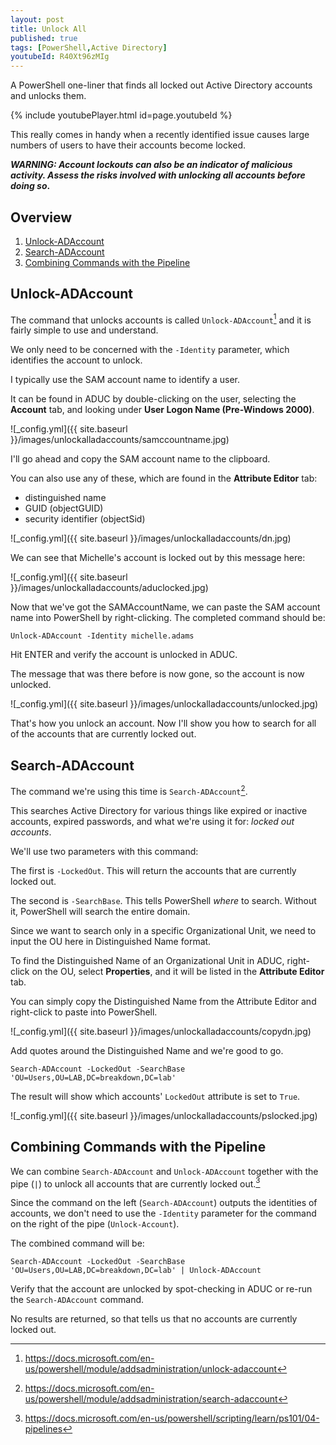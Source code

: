 ```yaml
---
layout: post
title: Unlock All 
published: true
tags: [PowerShell,Active Directory]
youtubeId: R40Xt96zMIg
---
```


A PowerShell one-liner that finds all locked out Active Directory accounts and unlocks them.

{% include youtubePlayer.html id=page.youtubeId %}

This really comes in handy when a recently identified issue causes large numbers of users to have their accounts become locked.

**_WARNING: Account lockouts can also be an indicator of malicious activity. Assess the risks involved with unlocking all accounts before doing so_.**

## Overview

1. [Unlock-ADAccount](#unlock-adaccount)
2. [Search-ADAccount](#search-adaccount)
3. [Combining Commands with the Pipeline](#combining-commands-with-the-pipeline)

## Unlock-ADAccount

The command that unlocks accounts is called `Unlock-ADAccount`[^1] and it is fairly simple to use and understand.

We only need to be concerned with the `-Identity` parameter, which identifies the account to unlock.

I typically use the SAM account name to identify a user.

It can be found in ADUC by double-clicking on the user, selecting the **Account** tab, and looking under **User Logon Name (Pre-Windows 2000)**.

![_config.yml]({{ site.baseurl }}/images/unlockalladaccounts/samccountname.jpg)

I'll go ahead and copy the SAM account name to the clipboard.

You can also use any of these, which are found in the **Attribute Editor** tab:

* distinguished name
* GUID (objectGUID)
* security identifier (objectSid)

![_config.yml]({{ site.baseurl }}/images/unlockalladaccounts/dn.jpg)

We can see that Michelle's account is locked out by this message here:

![_config.yml]({{ site.baseurl }}/images/unlockalladaccounts/aduclocked.jpg)

Now that we've got the SAMAccountName, we can paste the SAM account name into PowerShell by right-clicking. The completed command should be:

````posh
Unlock-ADAccount -Identity michelle.adams
````

Hit ENTER and verify the account is unlocked in ADUC.

The message that was there before is now gone, so the account is now unlocked.

![_config.yml]({{ site.baseurl }}/images/unlockalladaccounts/unlocked.jpg)

That's how you unlock an account. Now I'll show you how to search for all of the accounts that are currently locked out.

## Search-ADAccount

The command we're using this time is `Search-ADAccount`[^2].

This searches Active Directory for various things like expired or inactive accounts, expired passwords,
and what we're using it for: _locked out accounts_.

We'll use two parameters with this command:

The first is `-LockedOut`. This will return the accounts that are currently locked out.

The second is `-SearchBase`. This tells PowerShell _where_ to search. Without it, PowerShell will search the entire domain.

Since we want to search only in a specific Organizational Unit, we need to input the OU here in Distinguished Name format.

To find the Distinguished Name of an Organizational Unit in ADUC, right-click on the OU, select **Properties**, and it will be listed in the **Attribute Editor** tab.

You can simply copy the Distinguished Name from the Attribute Editor and right-click to paste into PowerShell.

![_config.yml]({{ site.baseurl }}/images/unlockalladaccounts/copydn.jpg)

Add quotes around the Distinguished Name and we're good to go.

````posh
Search-ADAccount -LockedOut -SearchBase 'OU=Users,OU=LAB,DC=breakdown,DC=lab'
````

The result will show which accounts' `LockedOut` attribute is set to `True`.

![_config.yml]({{ site.baseurl }}/images/unlockalladaccounts/pslocked.jpg)

## Combining Commands with the Pipeline

We can combine `Search-ADAccount` and `Unlock-ADAccount` together with the pipe (` | `) to unlock all accounts that are currently locked out.[^3]

Since the command on the left (`Search-ADAccount`) outputs the identities of accounts, we don't need to use the `-Identity` parameter for the command on the right of the pipe (`Unlock-Account`).

The combined command will be:

````posh
Search-ADAccount -LockedOut -SearchBase 'OU=Users,OU=LAB,DC=breakdown,DC=lab' | Unlock-ADAccount
````

Verify that the account are unlocked by spot-checking in ADUC or re-run the `Search-ADAccount` command.

No results are returned, so that tells us that no accounts are currently locked out.

[^1]: https://docs.microsoft.com/en-us/powershell/module/addsadministration/unlock-adaccount
[^2]: https://docs.microsoft.com/en-us/powershell/module/addsadministration/search-adaccount
[^3]: https://docs.microsoft.com/en-us/powershell/scripting/learn/ps101/04-pipelines
